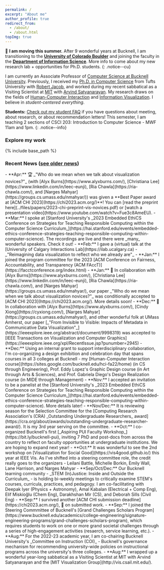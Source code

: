 ```yaml
---
permalink: /
excerpt: "About me"
author_profile: true
redirect_from: 
  - /about/
  - /about.html
topImg: true
---
```


📣 **I am moving this summer.** After 9 wonderful years at Bucknell, I am transitioning to the **[University of Colorado Boulder](https://www.colorado.edu/)** and joining the faculty in the **[Department of Information Science](https://www.colorado.edu/cmci/infoscience)**. More info to come about my new research lab + opportunities for Ph.D. students.
{: .notice--cu}


I am currently an Associate Professor of [Computer Science at Bucknell University](https://www.bucknell.edu/academics/college-engineering/majors-departments/computer-science). Previously, I  received my [Ph.D. in Computer Science](https://engineering.tufts.edu/cs/) from Tufts University with [Robert Jacob](http://www.cs.tufts.edu/~jacob/), and worked during my recent sabbatical as a Visiting Scientist at [MIT](http://vis.csail.mit.edu/) with [Arvind Satyanarayan](https://arvindsatya.com/). My research draws on the fields of [Human-Computer Interaction](https://www.interaction-design.org/literature/book/the-encyclopedia-of-human-computer-interaction-2nd-ed/human-computer-interaction-brief-intro) and [Information Visualization](https://www.interaction-design.org/literature/topics/information-visualization). I believe in _student-centered everything_. 

**Students:** [Check out my student FAQ](/student-faq) if you have questions about meeting, about research, or about recommendation letters! This semester, I am teaching 2 sections of CSCI 203: Introduction to Computer Science - MWF 11am and 1pm. 
{: .notice--info}

### Explore my work

<link rel="stylesheet" href="{{ base_path }}/assets/css/pubstyle.css">
{% include base_path %}
<script src="{{ base_path }}/assets/js/projSettings.js"></script>
<script src="{{ base_path }}/assets/js/listpubs.js"></script>

<div id="projects"></div> 

### Recent News ([see older news](/archive/news))

<div markdown="1" class="news">
- **Apr:** 🏆 _"Who do we mean when we talk about visualization novices?"_ (with [Alyx Burns](https://www.alyxburns.com/), [Christiana Lee](https://www.linkedin.com/in/leec-eunji), [Ria Chawla](https://ria-chawla.com/), and [Narges Mahyar](https://groups.cs.umass.edu/nmahyar/)) was given a **Best Paper award at [ACM CHI 2023](https://chi2023.acm.org/)**! You can [read the preprint here](../files/papers/2023-chi-preprint-vis-novices.pdf) or [watch a presentation video](https://www.youtube.com/watch?v=Fue3c8AmeEU).
- **Mar:** I spoke at [Stanford University's _2023 Embedded EthiCS Conference on Strategies for Teaching Responsible Computing within the Computer Science Curriculum_](https://hai.stanford.edu/events/embedded-ethics-conference-strategies-teaching-responsible-computing-within-computer-science). The recordings are live and there were _many_ wonderful speakers. Check it out!
- **Feb:** I gave a (virtual) talk at the [University of Calgary Interactions Lab](https://ilab.ucalgary.ca) - _"Reimagining data visualization to reflect who we already are"_
- **Jan:** I joined the program committee for the 2023 [ACM Conference on Fairness, Accountability, and Transparency (ACM FAccT)](https://facctconference.org/index.html)
- **Jan:** 🎉 In collaboration with [Alyx Burns](https://www.alyxburns.com/), [Christiana Lee](https://www.linkedin.com/in/leec-eunji), [Ria Chawla](https://ria-chawla.com/), and [Narges Mahyar](https://groups.cs.umass.edu/nmahyar/), our paper _"Who do we mean when we talk about visualization novices?"_ was conditionally accepted to [ACM CHI 2023](https://chi2023.acm.org/). More details soon!
- **Dec:** 🎉 In collaboration with [Alyx Burns](https://www.alyxburns.com/), [Cindy Xiong](https://cyxiong.com/), [Narges Mahyar](https://groups.cs.umass.edu/nmahyar/), and other wonderful folk at UMass Amherst, our paper [_"From Invisible to Visible: Impacts of Metadata in Communicative Data Visualization"_](https://ieeexplore.ieee.org/abstract/document/9998319) was accepted to [IEEE Transactions on Visualization and Computer Graphics](https://ieeexplore.ieee.org/xpl/RecentIssue.jsp?punumber=2945)
- **Dec:** Using an internal grant to support interdisciplinary collaboration, I'm co-organizing a design exhibition and celebration day that spans courses in all 3 colleges at Bucknell - my [Human-Computer Interaction course](https://sites.google.com/bucknell.edu/hci-fa22/home) (in CS through Engineering), Prof. Eddy Lopez's Graphic Design course (in Art through Arts & Sciences), and Prof. Gabriela Diego's Design Realization course (in MIDE through Management)
- **Nov:** I accepted an invitation to be a panelist at the [Stanford University's _2023 Embedded EthiCS Conference on Strategies for Teaching Responsible Computing within the Computer Science Curriculum_](https://hai.stanford.edu/events/embedded-ethics-conference-strategies-teaching-responsible-computing-within-computer-science). More details later!
- **Nov/Dec:** It is reviewing season for the Selection Committee for the [Computing Research Association's (CRA) _Outstanding Undergraduate Researchers_ award](https://cra.org/about/awards/outstanding-undergraduate-researcher-award/). It is my 3rd year serving on the committee.
- **Oct:** I co-organized Bucknell's first [_Aspiring PUI Faculty Workshop_](https://bit.ly/bucknell-pui), inviting 7 PhD and post-docs from across the country to reflect on faculty opportunities at undergraduate institutions. We are hoping to expand next year!
- **Oct:** It was wonderful to see the 2nd workshop on [Visualization for Social Good](https://vis4good.github.io/) this year at IEEE Vis. As I've shifted into a steering committee role, the credit really goes to the organizers - Leilani Battle, Michelle Borkin, Emily Wall, Lane Harrison, and Narges Mahyar
- **Sep/Oct/Dec:** Our Bucknell learning community - _STEM (In)Justice: Inside and Outside the Curriculum_ - is holding bi-weekly meetings to critically examine STEM's courses, curricula, practices, and pedagogy. I am co-facilitating with Deepak Iyer (Physics + Astronomy), Amal Kabalan (Electrical + Comp Eng), Elif Miskioğlu (Chem Eng), Darakhshan Mir (CS), and Deborah Sills (Civil Eng) 
- **Sep:** I survived another [ACM CHI submission deadline](https://chi2023.acm.org/), 🤞 on submitted work. 
- **Sep:** I joined the Steering Commmittee of Bucknell's [Grand Challenges Scholars Program](https://www.bucknell.edu/academics/college-engineering/signature-engineering-programs/grand-challenges-scholars-program), which requires students to work on one or more grand societal challenges through a series of high-engagement activities (resaerch, service learning, etc.). 
- **Aug:** For the 2022-23 academic year, I am co-chairing Bucknell University's _Committee on Instruction (COI)_ - Bucknell's governance mechanism for recommending university-wide policies on instructional programs across the university's three colleges.
- **Aug:** I wrapped up a wonderful year-long sabbatical as a Visiting Scientist at MIT with Arvind Satyanarayan and the [MIT Visualization Group](http://vis.csail.mit.edu/). 

</div>

